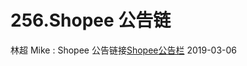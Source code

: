 # 256.Shopee 公告链

林超 Mike : Shopee 公告链接[Shopee](https://shimo.im/docs/GaspHRPksJ4oMOjq/read)[公告栏](https://shimo.im/docs/GaspHRPksJ4oMOjq/read) 2019-03-06